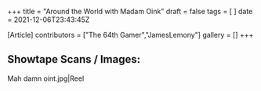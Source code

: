 +++
title = "Around the World with Madam Oink"
draft = false
tags = [ ]
date = 2021-12-06T23:43:45Z

[Article]
contributors = ["The 64th Gamer","JamesLemony"]
gallery = []
+++
## Showtape Scans / Images: ##
<gallery>
Mah damn oint.jpg|Reel
</gallery>